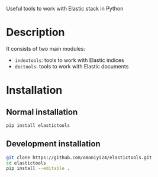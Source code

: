 Useful tools to work with Elastic stack in Python

# Description
    
It consists of two main modules:

- `indextools`: tools to work with Elastic indices
- `doctools`: tools to work with Elastic documents

# Installation
 
## Normal installation

```bash
pip install elastictools
```

## Development installation

```bash
git clone https://github.com/omoniyi24/elastictools.git
cd elastictools
pip install --editable .
```